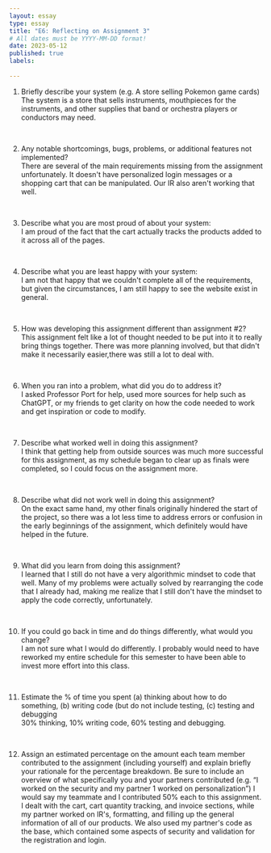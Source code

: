 ```yaml
---
layout: essay
type: essay
title: "E6: Reflecting on Assignment 3"
# All dates must be YYYY-MM-DD format!
date: 2023-05-12
published: true
labels:
  
---
```


1) Briefly describe your system (e.g. A store selling Pokemon game cards)<br>
The system is a store that sells instruments, mouthpieces for the instruments, and other supplies that band or orchestra players or conductors may need.
<br>

2) Any notable shortcomings, bugs, problems, or additional features not implemented?<br>
There are several of the main requirements missing from the assignment unfortunately. It doesn't have personalized login messages or a shopping cart that can be manipulated. Our IR also aren't working that well.
<br>

3) Describe what you are most proud of about your system:<br>
I am proud of the fact that the cart actually tracks the products added to it across all of the pages.
<br>

4) Describe what you are least happy with your system:<br>
I am not that happy that we couldn't complete all of the requirements, but given the circumstances, I am still happy to see the website exist in general.
<br>

5) How was developing this assignment different than assignment #2?<br>
This assignment felt like a lot of thought needed to be put into it to really bring things together. There was more planning involved, but that didn't make it necessarily easier,there was still a lot to deal with.
<br>

6) When you ran into a problem, what did you do to address it?<br>
I asked Professor Port for help, used more sources for help such as ChatGPT, or my friends to get clarity on how the code needed to work and get inspiration or code to modify.
<br>

7) Describe what worked well in doing this assignment?<br>
I think that getting help from outside sources was much more successful for this assignment, as my schedule began to clear up as finals were completed, so I could focus on 
the assignment more.
<br>

8) Describe what did not work well in doing this assignment?<br>
On the exact same hand, my other finals originally hindered the start of the project, so there was a lot less time to address errors or confusion in the early beginnings of the assignment, which definitely would have helped in the future.
<br>

9) What did you learn from doing this assignment?<br>
I learned that I still do not have a very algorithmic mindset to code that well. Many of my problems were actually solved by rearranging the code that I already had, making
 me realize that I still don't have the mindset to apply the code correctly, unfortunately.
<br>

10) If you could go back in time and do things differently, what would you change?<br>
I am not sure what I would do differently. I probably would need to have reworked my entire schedule for this semester to have been able to invest more effort into this class.
<br>

11) Estimate the % of time you spent (a) thinking about how to do something, (b) writing code (but do not include testing, (c) testing and debugging<br>
30% thinking, 10% writing code, 60% testing and debugging.
<br>

12) Assign an estimated percentage on the amount each team member contributed to the assignment (including yourself) and explain briefly your rationale for the percentage 
breakdown. Be sure to include an overview of what specifically you and your partners contributed (e.g. “I worked on the security and my partner 1 worked on personalization”)
I would say my teammate and I contributed 50% each to this assignment. I dealt with the cart, cart quantity tracking, and invoice sections, while my partner worked on IR's, formatting, and filling up the general information of all of our products. We also used my partner's code as the base, which contained some aspects of security and validation for the registration and login.
<br>
